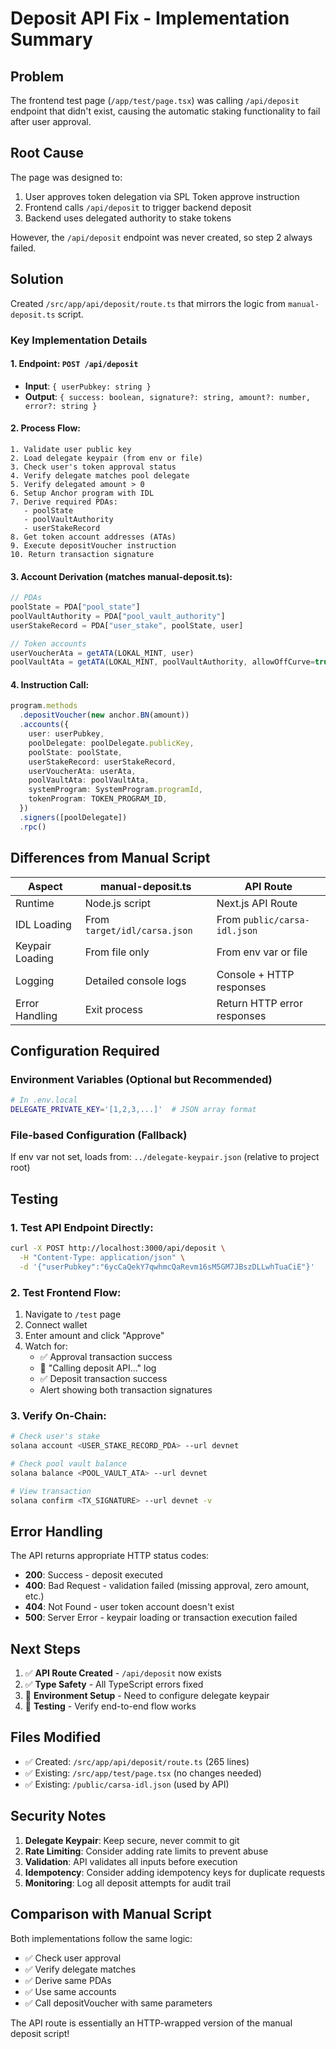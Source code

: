 # Deposit API Fix - Implementation Summary

## Problem
The frontend test page (`/app/test/page.tsx`) was calling `/api/deposit` endpoint that didn't exist, causing the automatic staking functionality to fail after user approval.

## Root Cause
The page was designed to:
1. User approves token delegation via SPL Token approve instruction
2. Frontend calls `/api/deposit` to trigger backend deposit
3. Backend uses delegated authority to stake tokens

However, the `/api/deposit` endpoint was never created, so step 2 always failed.

## Solution
Created `/src/app/api/deposit/route.ts` that mirrors the logic from `manual-deposit.ts` script.

### Key Implementation Details

#### 1. **Endpoint**: `POST /api/deposit`
   - **Input**: `{ userPubkey: string }`
   - **Output**: `{ success: boolean, signature?: string, amount?: number, error?: string }`

#### 2. **Process Flow**:
   ```
   1. Validate user public key
   2. Load delegate keypair (from env or file)
   3. Check user's token approval status
   4. Verify delegate matches pool delegate
   5. Verify delegated amount > 0
   6. Setup Anchor program with IDL
   7. Derive required PDAs:
      - poolState
      - poolVaultAuthority  
      - userStakeRecord
   8. Get token account addresses (ATAs)
   9. Execute depositVoucher instruction
   10. Return transaction signature
   ```

#### 3. **Account Derivation** (matches manual-deposit.ts):
   ```typescript
   // PDAs
   poolState = PDA["pool_state"]
   poolVaultAuthority = PDA["pool_vault_authority"]
   userStakeRecord = PDA["user_stake", poolState, user]
   
   // Token accounts
   userVoucherAta = getATA(LOKAL_MINT, user)
   poolVaultAta = getATA(LOKAL_MINT, poolVaultAuthority, allowOffCurve=true)
   ```

#### 4. **Instruction Call**:
   ```typescript
   program.methods
     .depositVoucher(new anchor.BN(amount))
     .accounts({
       user: userPubkey,
       poolDelegate: poolDelegate.publicKey,
       poolState: poolState,
       userStakeRecord: userStakeRecord,
       userVoucherAta: userAta,
       poolVaultAta: poolVaultAta,
       systemProgram: SystemProgram.programId,
       tokenProgram: TOKEN_PROGRAM_ID,
     })
     .signers([poolDelegate])
     .rpc()
   ```

## Differences from Manual Script

| Aspect | manual-deposit.ts | API Route |
|--------|------------------|-----------|
| Runtime | Node.js script | Next.js API Route |
| IDL Loading | From `target/idl/carsa.json` | From `public/carsa-idl.json` |
| Keypair Loading | From file only | From env var or file |
| Logging | Detailed console logs | Console + HTTP responses |
| Error Handling | Exit process | Return HTTP error responses |

## Configuration Required

### Environment Variables (Optional but Recommended)
```bash
# In .env.local
DELEGATE_PRIVATE_KEY='[1,2,3,...]'  # JSON array format
```

### File-based Configuration (Fallback)
If env var not set, loads from: `../delegate-keypair.json` (relative to project root)

## Testing

### 1. **Test API Endpoint Directly**:
```bash
curl -X POST http://localhost:3000/api/deposit \
  -H "Content-Type: application/json" \
  -d '{"userPubkey":"6ycCaQekY7qwhmcQaRevm16sM5GM7JBszDLLwhTuaCiE"}'
```

### 2. **Test Frontend Flow**:
1. Navigate to `/test` page
2. Connect wallet
3. Enter amount and click "Approve"
4. Watch for:
   - ✅ Approval transaction success
   - 🔄 "Calling deposit API..." log
   - ✅ Deposit transaction success
   - Alert showing both transaction signatures

### 3. **Verify On-Chain**:
```bash
# Check user's stake
solana account <USER_STAKE_RECORD_PDA> --url devnet

# Check pool vault balance
solana balance <POOL_VAULT_ATA> --url devnet

# View transaction
solana confirm <TX_SIGNATURE> --url devnet -v
```

## Error Handling

The API returns appropriate HTTP status codes:

- **200**: Success - deposit executed
- **400**: Bad Request - validation failed (missing approval, zero amount, etc.)
- **404**: Not Found - user token account doesn't exist
- **500**: Server Error - keypair loading or transaction execution failed

## Next Steps

1. ✅ **API Route Created** - `/api/deposit` now exists
2. ✅ **Type Safety** - All TypeScript errors fixed
3. 🔄 **Environment Setup** - Need to configure delegate keypair
4. 🧪 **Testing** - Verify end-to-end flow works

## Files Modified

- ✅ Created: `/src/app/api/deposit/route.ts` (265 lines)
- ✅ Existing: `/src/app/test/page.tsx` (no changes needed)
- ✅ Existing: `/public/carsa-idl.json` (used by API)

## Security Notes

1. **Delegate Keypair**: Keep secure, never commit to git
2. **Rate Limiting**: Consider adding rate limits to prevent abuse
3. **Validation**: API validates all inputs before execution
4. **Idempotency**: Consider adding idempotency keys for duplicate requests
5. **Monitoring**: Log all deposit attempts for audit trail

## Comparison with Manual Script

Both implementations follow the same logic:
- ✅ Check user approval
- ✅ Verify delegate matches
- ✅ Derive same PDAs
- ✅ Use same accounts
- ✅ Call depositVoucher with same parameters

The API route is essentially an HTTP-wrapped version of the manual deposit script!
